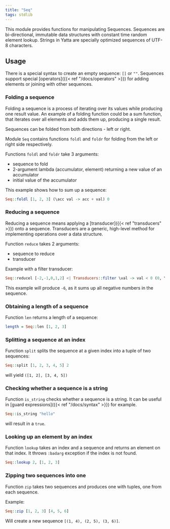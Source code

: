 ```yaml
---
title: "Seq"
tags: stdlib
---
```


This module provides functions for manipulating Sequences. Sequences are bi-directional, immutable data structures with constant time random element lookup. Strings in Yatta are specially optimized sequences of UTF-8 characters.

## Usage
There is a special syntax to create an empty sequence: `[]` or `""`. Sequences support special [operators]({{< ref "/docs/operators" >}}) for adding elements or joining with other sequences.

### Folding a sequence
Folding a sequence is a process of iterating over its values while producing one result value. An example of a folding function could be a sum function, that iterates over all elements and adds them up, producing a single result.

Sequences can be folded from both directions - left or right.

Module `Seq` contains functions `foldl` and `foldr` for folding from the left or right side respectively.

Functions `foldl` and `foldr` take 3 arguments:
* sequence to fold
* 2-argument lambda (accumulator, element) returning a new value of an accumulator
* initial value of the accumulator

This example shows how to sum up a sequence:
```haskell
Seq::foldl [1, 2, 3] (\acc val -> acc + val) 0
```

### Reducing a sequence
Reducing a sequence means applying a [transducer]({{< ref "transducers" >}}) onto a sequence. Transducers are a generic, high-level method for implementing operations over a data structure.

Function `reduce` takes 2 arguments:
* sequence to reduce
* transducer

Example with a filter transducer:
```haskell
Seq::reducel [-2,-1,0,1,2] <| Transducers::filter \val -> val < 0 (0, \acc val -> acc + val, \acc -> acc * 2)
```

This example will produce `-6`, as it sums up all negative numbers in the sequence.

### Obtaining a length of a sequence
Function `len` returns a length of a sequence:
```haskell
length = Seq::len [1, 2, 3]
```

### Splitting a sequence at an index
Function `split` splits the sequence at a given index into a tuple of two sequences:
```haskell
Seq::split [1, 2, 3, 4, 5] 2
```

will yield `([1, 2], [3, 4, 5])`

### Checking whether a sequence is a string
Function `is_string` checks whether a sequence is a string. It can be useful in [guard expressions]({{< ref "/docs/syntax" >}}) for example.
```haskell
Seq::is_string "hello"
```

will result in a `true`.

### Looking up an element by an index
Function `lookup` takes an index and a sequence and returns an element on that index. It throws `:badarg` exception if the index is not found.
```haskell
Seq::lookup 2, [1, 2, 3]
```

### Zipping two sequences into one
Function `zip` takes two sequences and produces one with tuples, one from each sequence.

Example:
```haskell
Seq::zip [1, 2, 3] [4, 5, 6]
```

Will create a new sequence `[(1, 4), (2, 5), (3, 6)]`.
